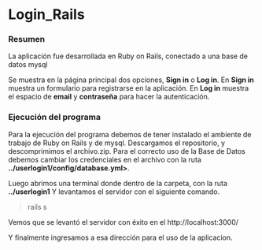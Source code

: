 # Login_Rails

### Resumen
La aplicación fue desarrollada en Ruby on Rails, conectado a una base de datos mysql

Se muestra en la página principal dos opciones, **Sign in** o **Log in**.
  En **Sign in** muestra un formulario para registrarse en la aplicación.
  En **Log in** muestra el espacio de **email** y **contraseña** para hacer la autenticación.
  
### Ejecución del programa

Para la ejecución del programa debemos de tener instalado el ambiente de trabajo de Ruby on Rails y de mysql.
Descargamos el repositorio, y descomprimimos el archivo.zip.
Para el correcto uso de la Base de Datos debemos cambiar los credenciales en el archivo con la ruta **../userlogin1/config/database.yml>**.

Luego abrimos una terminal donde dentro de la carpeta, con la ruta **../userlogin1**
Y levantamos el servidor con el siguiente comando.

> rails s

Vemos que se levantó el servidor con éxito en el http://localhost:3000/

Y finalmente ingresamos a esa dirección para el uso de la aplicacion.

